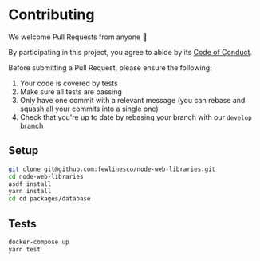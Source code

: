 # Contributing

We welcome Pull Requests from anyone 👐

By participating in this project, you agree to abide by its [Code of Conduct](../../CODE_OF_CONDUCT.md).

Before submitting a Pull Request, please ensure the following:

1. Your code is covered by tests
2. Make sure all tests are passing
3. Only have one commit with a relevant message (you can rebase and squash all your commits into a single one)
4. Check that you're up to date by rebasing your branch with our `develop` branch

## Setup

```bash
git clone git@github.com:fewlinesco/node-web-libraries.git
cd node-web-libraries
asdf install
yarn install
cd cd packages/database
```

## Tests

```bash
docker-compose up
yarn test
```
